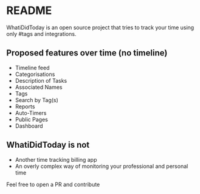 # README

WhatiDidToday is an open source project that tries to track your time using only #tags and integrations. 

## Proposed features over time (no timeline)
* Timeline feed
* Categorisations
* Description of Tasks
* Associated Names
* Tags
* Search by Tag(s)
* Reports
* Auto-Timers
* Public Pages
* Dashboard

## WhatiDidToday is not
* Another time tracking billing app
* An overly complex way of monitoring your professional and personal time

Feel free to open a PR and contribute
